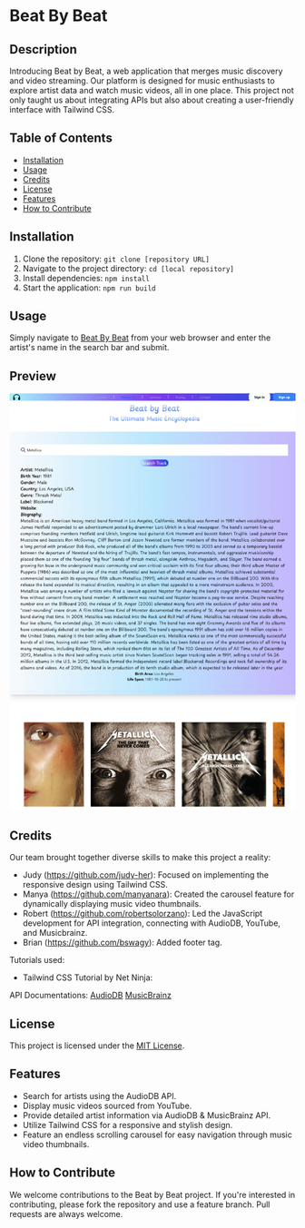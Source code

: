 # Beat By Beat

## Description
Introducing Beat by Beat, a web application that merges music discovery and video streaming. Our platform is designed for music enthusiasts to explore artist data and watch music videos, all in one place. This project not only taught us about integrating APIs but also about creating a user-friendly interface with Tailwind CSS.

## Table of Contents
- [Installation](#installation)
- [Usage](#usage)
- [Credits](#credits)
- [License](#license)
- [Features](#features)
- [How to Contribute](#how-to-contribute)

## Installation
1. Clone the repository: `git clone [repository URL]`
2. Navigate to the project directory: `cd [local repository]`
3. Install dependencies: `npm install`
4. Start the application: `npm run build`

## Usage
Simply navigate to [Beat By Beat](https://judy-her.github.io/super-team-project/) from your web browser and enter the artist's name in the search bar and submit. 

## Preview
![Preview](Public/images/preview.jpeg)

## Credits
Our team brought together diverse skills to make this project a reality:
- Judy (https://github.com/judy-her): Focused on implementing the responsive design using Tailwind CSS.
- Manya (https://github.com/manyanara): Created the carousel feature for dynamically displaying music video thumbnails.
- Robert (https://github.com/robertsolorzano): Led the JavaScript development for API integration, connecting with AudioDB, YouTube, and Musicbrainz.
- Brian (https://github.com/bswagy): Added footer tag.

Tutorials used:
- Tailwind CSS Tutorial by Net Ninja: [](https://www.youtube.com/watch?v=bxmDnn7lrnk)

API Documentations:
[AudioDB](https://www.theaudiodb.com/free_music_api)
[MusicBrainz](https://musicbrainz.org/doc/MusicBrainz_API)

## License
This project is licensed under the [MIT License](https://choosealicense.com/licenses/mit/).

## Features
- Search for artists using the AudioDB API.
- Display music videos sourced from YouTube.
- Provide detailed artist information via AudioDB & MusicBrainz API.
- Utilize Tailwind CSS for a responsive and stylish design.
- Feature an endless scrolling carousel for easy navigation through music video thumbnails.

## How to Contribute
We welcome contributions to the Beat by Beat project. If you're interested in contributing, please fork the repository and use a feature branch. Pull requests are always welcome.
